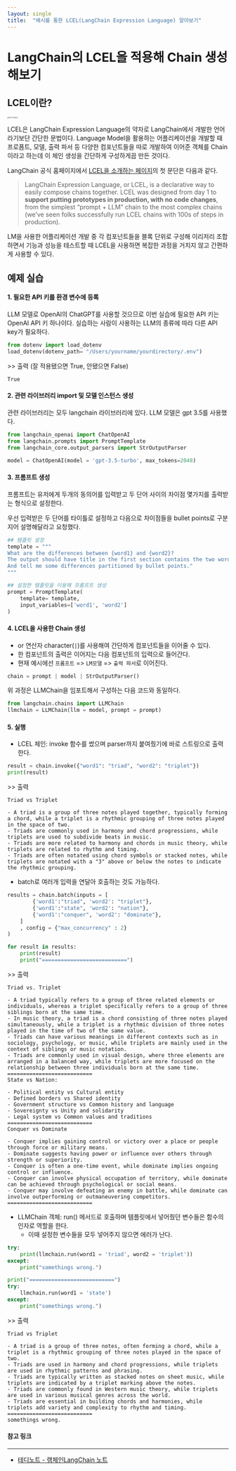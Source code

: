 ```yaml
---
layout: single
title:  "예시를 통한 LCEL(LangChain Expression Language) 알아보기"
---
```


# LangChain의 LCEL을 적용해 Chain 생성해보기



## LCEL이란?

<img src="../images/2024-04-15-예시를 통한 LCEL(LangChain Expression Language) 알아보기/lcel_image_1.png" alt="lcel_image_1" style="zoom:25%;" />

LCEL은 LangChain Expression Language의 약자로 LangChain에서 개발한 언어라기보단 간단한 문법이다. Language Model을 활용하는 어플리케이션을 개발할 때 프로픔트, 모델, 출력 파서 등 다양한 컴포넌트들을 따로 개발하여 이어준 객체를 Chain이라고 하는데 이 체인 생성을 간단하게 구성하게끔 만든 것이다.

LangChain 공식 홈페이지에서 [LCEL을 소개하는 페이지](https://python.langchain.com/docs/expression_language/)의 첫 문단은 다음과 같다.

> LangChain Expression Language, or LCEL, is a declarative way to easily compose chains together. LCEL was designed from day 1 to **support putting prototypes in production, with no code changes**, from the simplest “prompt + LLM” chain to the most complex chains (we’ve seen folks successfully run LCEL chains with 100s of steps in production).

LM을 사용한 어플리케이션 개발 중 각 컴포넌트들을 블록 단위로 구성해 이리저리 조합하면서 기능과 성능을 테스트할 때 LCEL을 사용하면 복잡한 과정을 거치지 않고 간편하게 사용할 수 있다.



## 예제 실습

#### 1. 필요한 API 키를 환경 변수에 등록

LLM 모델로 OpenAI의 ChatGPT를 사용할 것으므로 이번 실습에 필요한 API 키는 OpenAI API 키 하나이다. 실습하는 사람이 사용하는 LLM의 종류에 따라 다른 API key가 필요하다.


```python
from dotenv import load_dotenv
load_dotenv(dotenv_path= "/Users/yourname/yourdirectory/.env")
```

\>\> 출력 (잘 적용됐으면 True, 안됐으면 False)


    True



#### 2. 관련 라이브러리 import 및 모델 인스턴스 생성

관련 라이브러리는 모두 langchain 라이브러리에 있다. LLM 모델은 gpt 3.5를 사용했다.


```python
from langchain_openai import ChatOpenAI
from langchain.prompts import PromptTemplate
from langchain_core.output_parsers import StrOutputParser

model = ChatOpenAI(model = 'gpt-3.5-turbo', max_tokens=2048)
```



#### 3. 프롬프트 생성

프롬프트는 유저에게 두개의 동의어를 입력받고 두 단어 사이의 차이점 몇가지를 출력받는 형식으로 설정한다.

우선 입력받은 두 단어를 타이틀로 설정하고 다음으로 차이점들을 bullet points로 구분지어 설명해달라고 요청했다.


```python
## 템플릿 설정
template = """
What are the differences between {word1} and {word2}? 
The output should have title in the first section contains the two words.
And tell me some differences partitioned by bullet points."
"""

## 설정한 템플릿을 이용해 프롬프트 생성
prompt = PromptTemplate(
    template= template,
    input_variables=['word1', 'word2']
)
```



#### 4. LCEL을 사용한 Chain 생성

- or 연산자 character(`|`)를 사용해여 간단하게 컴포넌트들을 이어줄 수 있다.
- 한 컴포넌트의 출력은 이어지는 다음 컴포넌트의 입력으로 들어간다.
- 현재 예시에선 `프롬프트` => `LM모델` => `출력 파서`로 이어진다.


```python
chain = prompt | model | StrOutputParser()
```

위 과정은 LLMChain을 임포트해서 구성하는 다음 코드와 동일하다.


```python
from langchain.chains import LLMChain
llmchain = LLMChain(llm = model, prompt = prompt)
```



#### 5. 실행

- LCEL 체인: invoke 함수를 썼으며 parser까지 붙여줬기에 바로 스트링으로 출력한다.


```python
result = chain.invoke({"word1": "triad", "word2": "triplet"})
print(result)
```

\>\> 출력

    Triad vs Triplet
    
    - A triad is a group of three notes played together, typically forming a chord, while a triplet is a rhythmic grouping of three notes played in the space of two.
    - Triads are commonly used in harmony and chord progressions, while triplets are used to subdivide beats in music.
    - Triads are more related to harmony and chords in music theory, while triplets are related to rhythm and timing.
    - Triads are often notated using chord symbols or stacked notes, while triplets are notated with a "3" above or below the notes to indicate the rhythmic grouping.

- batch로 여러개 입력을 연달아 호출하는 것도 가능하다.

```python
results = chain.batch(inputs = [
        {'word1':"triad", 'word2': "triplet"},
        {'word1':"state", 'word2': "nation"},
        {'word1':"conquer", 'word2': "dominate"},
    ]  
    , config = {"max_concurrency" : 2}
)

for result in results:
    print(result)
    print("===========================")
```

\>\> 출력

    Triad vs. Triplet
    
    - A triad typically refers to a group of three related elements or individuals, whereas a triplet specifically refers to a group of three siblings born at the same time.
    - In music theory, a triad is a chord consisting of three notes played simultaneously, while a triplet is a rhythmic division of three notes played in the time of two of the same value.
    - Triads can have various meanings in different contexts such as in sociology, psychology, or music, while triplets are mainly used in the context of siblings or music notation.
    - Triads are commonly used in visual design, where three elements are arranged in a balanced way, while triplets are more focused on the relationship between three individuals born at the same time.
    ===========================
    State vs Nation:
    
    - Political entity vs Cultural entity
    - Defined borders vs Shared identity
    - Government structure vs Common history and language
    - Sovereignty vs Unity and solidarity
    - Legal system vs Common values and traditions
    ===========================
    Conquer vs Dominate
    
    - Conquer implies gaining control or victory over a place or people through force or military means.
    - Dominate suggests having power or influence over others through strength or superiority.
    - Conquer is often a one-time event, while dominate implies ongoing control or influence.
    - Conquer can involve physical occupation of territory, while dominate can be achieved through psychological or social means.
    - Conquer may involve defeating an enemy in battle, while dominate can involve outperforming or outmaneuvering competitors.
    ===========================

- LLMChain 객체: run() 메서드로 호출하며 템플릿에서 넣어줬던 변수들은 함수의 인자로 역할을 한다.
  - 이때 설정한 변수들을 모두 넣어주지 않으면 에러가 난다.  

```python
try:
    print(llmchain.run(word1 = 'triad', word2 = 'triplet'))
except:
    print("somethings wrong.")

print("===========================")
try:
    llmchain.run(word1 = 'state')
except:
    print("somethings wrong.")
```
\>\> 출력

    Triad vs Triplet
    
    - A triad is a group of three notes, often forming a chord, while a triplet is a rhythmic grouping of three notes played in the space of two.
    - Triads are used in harmony and chord progressions, while triplets are used in rhythmic patterns and phrasing.
    - Triads are typically written as stacked notes on sheet music, while triplets are indicated by a triplet marking above the notes.
    - Triads are commonly found in Western music theory, while triplets are used in various musical genres across the world.
    - Triads are essential in building chords and harmonies, while triplets add variety and complexity to rhythm and timing.
    ===========================
    somethings wrong.





#### 참고 링크

---

- [테디노트 - 랭체인LangChain 노트](https://wikidocs.net/233344)

